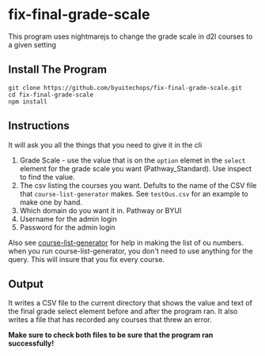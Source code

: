 # fix-final-grade-scale

This program uses nightmarejs to change the grade scale in d2l courses to a given setting

## Install The Program

```
git clone https://github.com/byuitechops/fix-final-grade-scale.git
cd fix-final-grade-scale
npm install 
``` 
## Instructions
It will ask you all the things that you need to give it in the cli
   1. Grade Scale - use the value that is on the `option` elemet in the `select` element for the grade scale you want (Pathway_Standard). Use inspect to find the value.
   2. The csv listing the courses you want. Defults to the name of the CSV file that `course-list-generator` makes. See `testOus.csv` for an example to make one by hand. 
   3. Which domain do you want it in. Pathway or BYUI
   4. Username for the admin login
   5. Password for the admin login
   
Also see [course-list-generator](http://www.github.com/byuitechops/course-list-generator) for help in making the list of ou numbers.
when you run course-list-generator, you don't need to use anything for the query. This will insure that you fix every course.

## Output
It writes a CSV file to the current directory that shows the value and text of the final grade select element before and after the program ran. It also writes a file that has recorded any courses that threw an error. 

**Make sure to check both files to be sure that the program ran successfully!**
